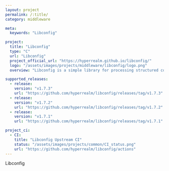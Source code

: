 ```yaml
---
layout: project
permalink: /:title/
category: middleware

meta:
  keywords: "Libconfig"

project:
  title: "Libconfig"
  type: "C"
  url: "Libconfig"
  project_official_url: "https://hyperrealm.github.io/libconfig/"
  logo: "/assets/images/projects/middleware/libconfig/logo.png"
  overview: "Libconfig is a simple library for processing structured configuration files, like this one. This file format is more compact and more readable than XML. And unlike XML, it is type-aware, so it is not necessary to do string parsing in application code."

supported_releases:
  - release:
    version: "v1.7.3"
    url: "https://github.com/hyperrealm/libconfig/releases/tag/v1.7.3"
  - release:
    version: "v1.7.2"
    url: "https://github.com/hyperrealm/libconfig/releases/tag/v1.7.2"
  - release:
    version: "v1.7.1"
    url: "https://github.com/hyperrealm/libconfig/releases/tag/v1.7.1"

project_ci:
  - CI:
    title: "Libconfig Upstream CI"
    status: "/assets/images/projects/common/CI_status.png"
    url: "https://github.com/hyperrealm/libconfig/actions"
---
```


<p>Libconfig</p>
